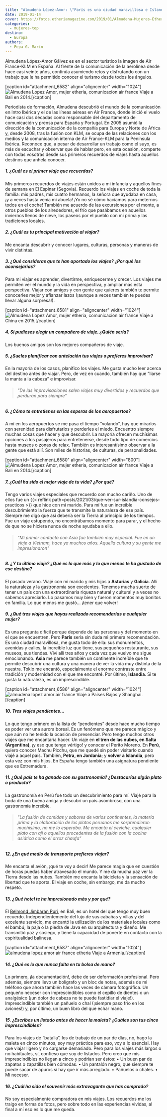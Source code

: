 ```yaml
---
title: "Almudena López-Amor: \"París es una ciudad maravillosa e Islandia, un gran descubrimiento\""
date: 2019-01-14
cover: https://fotos.etheriamagazine.com/2019/01/Almudena-Mujeres-Etheria-en-Bali-2014.jpg
categories: 
  - mujeres-top
destino: 
  - Europa
authors: 
  - Pepa G. Marín
---
```


Almudena López-Amor Gálvez es en el sector turístico la imagen de Air France-KLM en España. Al frente de la comunicación de la aerolínea desde hace casi veinte años, continúa asumiendo retos y disfrutando con un trabajo que le ha permitido conocer el turismo desde todos los ángulos.

\[caption id="attachment\_6582" align="aligncenter" width="1024"\]![Almudena Lopez Amor, mujer etheria, comunicacion air france](https://fotos.etheriamagazine.com/2019/01/Almudena-Mujeres-Etheria-en-Bali-2014.jpg "Viaje a Bali en 2014.") Viaje a Bali en 2014.\[/caption\]

Periodista de formación, Almudena descubrió el mundo de la comunicación en Intro Ibérica y el de las líneas aéreas en Air France, donde inició el vuelo hace casi dos décadas como responsable del departamento de comunicación y prensa para España y Portugal. En 2005 asumió la dirección de la comunicación de la compañía para Europa y Norte de África y, desde 2008, tras la fusión con KLM, se ocupa de las relaciones con los medios y la comunicación interna de Air France-KLM para la Península Ibérica. Reconoce que, a pesar de desarrollar un trabajo como el suyo, es más de escuchar y observar que de hablar pero, en esta ocasión, comparte con todas vosotras desde sus primeros recuerdos de viajes hasta aquellos destinos que anhela conocer.

##### 1\. ¿Cuál es el primer viaje que recuerdas?

Mis primeros recuerdos de viajes están unidos a mi infancia y aquellos fines de semana en El Espinar (Segovia). Recuerdo los viajes en coche de toda la familia: mis padres, mis cuatro hermanos, la señora que ayudaba en casa, ¡y a veces hasta venía mi abuela! ¡Yo no sé cómo hacíamos para meternos todos en el coche! También me acuerdo de las excursiones por el monte, a otros pueblos de los alrededores, el frío que pasábamos en aquellos inviernos llenos de nieve, los paseos por el pueblo con mi prima y las tradiciones locales.

##### 2\. ¿Cuál es tu principal motivación al viajar?

Me encanta descubrir y conocer lugares, culturas, personas y maneras de vivir distintas.

##### 3\. ¿Qué consideras que te han aportado los viajes? ¿Por qué los aconsejarías?

Para mi viajar es aprender, divertirme, enriquecerme y crecer. Los viajes me permiten ver el mundo y la vida en perspectiva, y ampliar más esta perspectiva. Viajar con amigos y con gente que quieres también te permite conocerles mejor y afianzar lazos (¡aunque a veces también te puedes llevar alguna sorpresa!).

\[caption id="attachment\_6581" align="aligncenter" width="1024"\]![Almudena Lopez Amor, mujer etheria, comunicacion air france](https://fotos.etheriamagazine.com/2019/01/Almudena-Mujeres-Etheria-China-2015.jpg "Viaje a China en 2015.") Viaje a China en 2015.\[/caption\]

##### 4\. Si pudieses elegir un compañero de viaje. ¿Quién sería?

Los buenos amigos son los mejores compañeros de viaje.

##### 5\. ¿Sueles planificar con antelación tus viajes o prefieres improvisar?

En la mayoría de los casos, planifico los viajes. Me gusta mucho leer acerca del destino antes de viajar. Pero, de vez en cuando, también hay que “liarse la manta a la cabeza” e improvisar.

> ###### "De las improvisaciones salen viajes muy divertidos y recuerdos que perduran para siempre"

##### 6\. ¿Cómo te entretienes en las esperas de los aeropuertos?

A mí en los aeropuertos se me pasa el tiempo “volando”, hay que mirarlos con serenidad para disfrutarlos y perderles el miedo. Encuentro siempre muchas cosas que hacer y que descubrir. La mayoría ofrecen muchísimas opciones a los pasajeros para entretenerse, desde todo tipo de comercios hasta museos o zonas de relax. También es interesantísimo observar a la gente que está allí. Son miles de historias, de culturas, de personalidades.

\[caption id="attachment\_6580" align="aligncenter" width="800"\]![Almudena Lopez Amor, mujer etheria, comunicacion air france](https://fotos.etheriamagazine.com/2019/01/Almudena-Mujeres-Etheria-Bali-2014.jpg "Viaje a Bali en 2014.") Viaje a Bali en 2014.\[/caption\]

##### 7\. ¿Cuál ha sido el mejor viaje de tu vida? ¿Por qué?

Tengo varios viajes especiales que recuerdo con mucho cariño. Uno de ellos fue un {{< reflink path=posts/2021/03/que-ver-sur-islandia-consejos-practicos >}} que hice con mi marido. Para mí fue un increíble descubrimiento la fuerza que te transmite la naturaleza de ese país. Siempre me digo que así debería ser la Tierra al principio de los tiempos. Fue un viaje estupendo, no encontrábamos momento para parar, y el hecho de que no se hiciera nunca de noche ayudaba a ello.

> ###### "Mi primer contacto con Asia fue también muy especial. Fue en un viaje a Vietnam, hace ya muchos años. Aquella cultura y su gente me impresionaron"

##### 8\. ¿Y tu último viaje? ¿Qué es lo que más y lo que menos te ha gustado de ese destino?

El pasado verano. Viajé con mi marido y mis hijos a **Asturias** y **Galicia**. Allí la naturaleza y la gastronomía son excelentes. Tenemos mucha suerte de tener un país con una extraordinaria riqueza natural y cultural y a veces no sabemos apreciarlo. Lo pasamos muy bien y fueron momentos muy bonitos en familia. Lo que menos me gustó… ¡tener que volver!

##### 9\. ¿Qué tres viajes que hayas realizado recomendarías a cualquier mujer?

Es una pregunta difícil porque depende de las personas y del momento en el que se encuentren. Pero **París** sería sin duda mi primera recomendación. Es una ciudad maravillosa, me gusta todo de ella: sus monumentos, avenidas y calles, la increíble luz que tiene, sus pequeños restaurante, sus museos, sus tiendas. Viví allí tres años y cada vez que vuelvo me sigue emocionando. **Asia** me parece también un continente increíble que te permite descubrir una cultura y una manera de ver la vida muy distinta de la nuestra. Tokio me encantó, especialmente el enorme contraste entre tradición y modernidad con el que me encontré. Por último, **Islandia**. Si te gusta la naturaleza, es un imprescindible.

\[caption id="attachment\_6586" align="aligncenter" width="1024"\]![almudena lopez amor air france](https://fotos.etheriamagazine.com/2019/01/Almudena-Mujeres-Etheria-Paises-Bajos-shanghai.jpg "Viaje a Países Bajos y Shanghai.") Viaje a Países Bajos y Shanghai.\[/caption\]

##### 10\. Tres viajes pendientes…

Lo que tengo primero en la lista de “pendientes” desde hace mucho tiempo es poder ver una aurora boreal. Es un fenómeno que me parece mágico y que aún no he tenido la ocasión de presenciar. Pero tengo muchos otros viajes que me encantaría hacer. Un viaje en **el tren de las nubes, en Salta (Argentina)**, ¡y eso que tengo vértigo! y conocer el Perito Moreno. En **Perú**, quiero conocer Machu Picchu, que me quedé sin poder visitarlo cuando viajé a aquel país. También, **Petra, en Jordania**; y **volver a Islandia**, pero esta vez con mis hijos. En España tengo también una asignatura pendiente que es Extremadura.

##### 11\. ¿Qué país te ha ganado con su gastronomía? ¿Destacarías algún plato o producto?

La gastronomía en Perú fue todo un descubrimiento para mí. Viajé para la boda de una buena amiga y descubrí un país asombroso, con una gastronomía increíble.

> ###### "La fusión de comidas y sabores de varios continentes, la materia prima y la elaboración de los platos peruanos me sorprendieron muchísimo, no me lo esperaba. Me encanta el ceviche, cualquier plato con ají o aquellos procedentes de la fusión con la cocina asiática como el arroz chaufa"

##### 12\. ¿En qué medio de transporte prefieres viajar?

Me encanta el avión, ¡qué te voy a decir! Me parece magia que en cuestión de horas puedas haber atravesado el mundo. Y me da mucha paz ver la Tierra desde las nubes. También me encanta la bicicleta y la sensación de libertad que te aporta. El viaje en coche, sin embargo, me da mucho respeto.

##### 13\. ¿Qué hotel te ha impresionado más y por qué?

El [Belmond Jimbaran Puri](https://www.belmond.com/es/hotels/asia/bali/belmond-jimbaran-puri/), en Bali, es un hotel del que tengo muy buen recuerdo. Independientemente del lujo de sus cabañas y villas y del excelente servicio, me encantó la utilización de los materiales locales como el bambú, la paja o la piedra de Java en su arquitectura y diseño. Me transmitió paz y sosiego, y tiene la capacidad de ponerte en contacto con la espiritualidad balinesa.

\[caption id="attachment\_6587" align="aligncenter" width="1024"\]![almudena lopez amor air france etheria](https://fotos.etheriamagazine.com/2019/01/Almudena-Mujeres-Etheria-Armenia-1.jpg "Viaje a Armenia.") Viaje a Armenia.\[/caption\]

##### 14\. ¿Qué es lo que nunca falta en tu bolsa de mano?

Lo primero, ¡la documentación!, debe de ser deformación profesional. Pero además, siempre llevo un bolígrafo y un bloc de notas, además de mi teléfono que ahora también hace las veces de cámara fotográfica. Un pequeño neceser con imprescindibles como el cepillo de dientes o un analgésico (¡un dolor de cabeza no te puede fastidiar el viaje!). Imprescindible también un pañuelo o chal (¡siempre paso frío en los aviones!) y, por último, un buen libro del que echar mano.

##### 15\. ¿Escribes un listado antes de hacer la maleta? ¿Cuáles son tus cinco imprescindibles?

Para los viajes de “batalla”, los de trabajo de un par de días, no, hago la maleta en cinco minutos, soy muy práctica para eso, voy a lo esencial. Hay que viajar ligero y no cargarse demasiado. Pero para los viajes más largos o no habituales, sí, confieso que soy de listados. Pero creo que mis imprescindibles no llegan a cinco y podrían ser éstos: • Un buen par de zapatos o zapatillas bien cómodas. • Un pantalón negro, que siempre te puede sacar de apuros si hay que ir más arreglado. • Pañuelos o chales. • Mi neceser.

##### 16\. ¿Cuál ha sido el souvenir más extravagante que has comprado?

No soy especialmente compradora en mis viajes. Los recuerdos me los traigo en forma de fotos, pero sobre todo en las experiencias vividas, al final a mí eso es lo que me queda.

